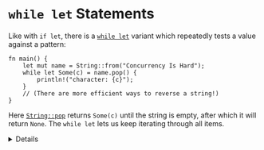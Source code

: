 # `while let` Statements

Like with `if let`, there is a
[`while let`](https://doc.rust-lang.org/reference/expressions/loop-expr.html#predicate-pattern-loops)
variant which repeatedly tests a value against a pattern:

<!-- mdbook-xgettext: skip -->

```rust,editable
fn main() {
    let mut name = String::from("Concurrency Is Hard");
    while let Some(c) = name.pop() {
        println!("character: {c}");
    }
    // (There are more efficient ways to reverse a string!)
}
```

Here
[`String::pop`](https://doc.rust-lang.org/stable/std/string/struct.String.html#method.pop)
returns `Some(c)` until the string is empty, after which it will return `None`.
The `while let` lets us keep iterating through all items.

<details>

- Point out that the `while let` loop will keep going as long as the value
  matches the pattern.
- You could rewrite the `while let` loop as an infinite loop with an if
  statement that breaks when there is no value to unwrap for `name.pop()`. The
  `while let` provides syntactic sugar for the above scenario.
- This form cannot be used as an expression, because it may have no value if the
  condition is false.

</details>

